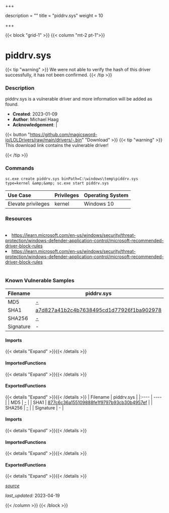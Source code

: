+++

description = ""
title = "piddrv.sys"
weight = 10

+++


{{< block "grid-1" >}}
{{< column "mt-2 pt-1">}}


# piddrv.sys 


{{< tip "warning" >}}
We were not able to verify the hash of this driver successfully, it has not been confirmed.
{{< /tip >}}


### Description

piddrv.sys is a vulnerable driver and more information will be added as found.

- **Created**: 2023-01-09
- **Author**: Michael Haag
- **Acknowledgement**:  | [](https://twitter.com/)

{{< button "https://github.com/magicsword-io/LOLDrivers/raw/main/drivers/-.bin" "Download" >}}
{{< tip "warning" >}}
This download link contains the vulnerable driver!

{{< /tip >}}

### Commands

```
sc.exe create piddrv.sys binPath=C:\windows\temp\piddrv.sys type=kernel &amp;&amp; sc.exe start piddrv.sys
```

| Use Case | Privileges | Operating System | 
|:---- | ---- | ---- |
| Elevate privileges | kernel | Windows 10 |

### Resources
<br>
<li><a href=" https://learn.microsoft.com/en-us/windows/security/threat-protection/windows-defender-application-control/microsoft-recommended-driver-block-rules"> https://learn.microsoft.com/en-us/windows/security/threat-protection/windows-defender-application-control/microsoft-recommended-driver-block-rules</a></li>
<li><a href="https://learn.microsoft.com/en-us/windows/security/threat-protection/windows-defender-application-control/microsoft-recommended-driver-block-rules">https://learn.microsoft.com/en-us/windows/security/threat-protection/windows-defender-application-control/microsoft-recommended-driver-block-rules</a></li>
<br>

### Known Vulnerable Samples

| Filename | piddrv.sys |
|:---- | ---- | 
| MD5 | <a href="https://www.virustotal.com/gui/file/-">-</a> |
| SHA1 | <a href="https://www.virustotal.com/gui/file/a7d827a41b2c4b7638495cd1d77926f1ba902978">a7d827a41b2c4b7638495cd1d77926f1ba902978</a> |
| SHA256 | <a href="https://www.virustotal.com/gui/file/-">-</a> |
| Signature | -   |
#### Imports
{{< details "Expand" >}}{{< /details >}}
#### ImportedFunctions
{{< details "Expand" >}}{{< /details >}}
#### ExportedFunctions
{{< details "Expand" >}}{{< /details >}}
| Filename | piddrv.sys |
|:---- | ---- | 
| MD5 | <a href="https://www.virustotal.com/gui/file/-">-</a> |
| SHA1 | <a href="https://www.virustotal.com/gui/file/877c6c36a155109888fe1f9797b93cb30b4957ef">877c6c36a155109888fe1f9797b93cb30b4957ef</a> |
| SHA256 | <a href="https://www.virustotal.com/gui/file/-">-</a> |
| Signature | -   |
#### Imports
{{< details "Expand" >}}{{< /details >}}
#### ImportedFunctions
{{< details "Expand" >}}{{< /details >}}
#### ExportedFunctions
{{< details "Expand" >}}{{< /details >}}



[*source*](https://github.com/magicsword-io/LOLDrivers/tree/main/yaml/piddrv.yaml)

*last_updated:* 2023-04-19








{{< /column >}}
{{< /block >}}
